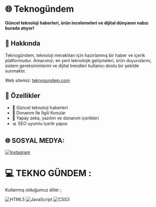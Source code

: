 # 🌐 Teknogündem

**Güncel teknoloji haberleri, ürün incelemeleri ve dijital dünyanın nabzı burada atıyor!**

## 📣 Hakkında

Teknogündem, teknoloji meraklıları için hazırlanmış bir haber ve içerik platformudur. Amacımız; en yeni teknolojik gelişmeleri, ürün duyurularını, sistem gereksinimlerini ve dijital trendleri kullanıcı dostu bir şekilde sunmaktır.

Web sitemiz: [teknogundem.com](https://www.teknogundem.com/)

## 🚀 Özellikler

- 📰 Güncel teknoloji haberleri
- 📱 Donanım İle İlgili  Konular 
- 🧠 Yapay zeka, yazılım ve donanım içerikleri
- 📊 SEO uyumlu içerik yapısı


## 🌐 SOSYAL MEDYA:
[![Instagram](https://img.shields.io/badge/Instagram-%23E4405F.svg?logo=Instagram&logoColor=white)](https://instagram.com/nusrettemizyurekk) 

# 💻 TEKNO GÜNDEM :

Kullanmış olduğumuz  diller ;

![HTML5](https://img.shields.io/badge/html5-%23E34F26.svg?style=for-the-badge&logo=html5&logoColor=white) ![JavaScript](https://img.shields.io/badge/javascript-%23323330.svg?style=for-the-badge&logo=javascript&logoColor=%23F7DF1E) ![CSS3](https://img.shields.io/badge/css3-%231572B6.svg?style=for-the-badge&logo=css3&logoColor=white)


<!-- Proudly created with GPRM ( https://gprm.itsvg.in ) -->
